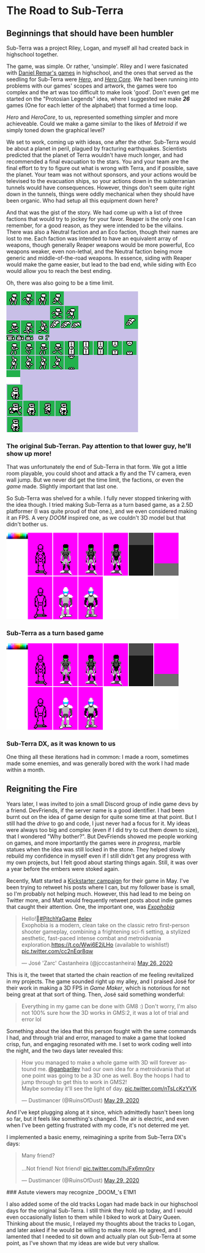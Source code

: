 # The Road to Sub-Terra

## Beginnings that should have been humbler

Sub-Terra was a project Riley, Logan, and myself all had created back in highschool together.

The game, was simple. Or rather, 'unsimple'. Riley and I were fasicnated with [Daniel Remar's games](http://www.remar.se/daniel/games.php) in highschool, and the ones that served as the seedling for Sub-Terra were [_Hero_](http://www.remar.se/daniel/hero.php), and [_Hero Core_](http://www.remar.se/daniel/herocore.php). We had been running into problems with our games' scopes and artwork, the games were too complex and the art was too difficult to make look 'good'. Don't even get me started on the "Protosian Legends" idea, where I suggested we make **_26_** games (One for each letter of the alphabet) that formed a time loop.

_Hero_ and _HeroCore_, to us, represented something simpler and more achieveable. Could we make a game similar to the likes of _Metroid_ if we simply toned down the graphical level?

We set to work, coming up with ideas, one after the other. Sub-Terra would be about a planet in peril, plagued by fracturing earthquakes. Scientists predicted that the planet of Terra wouldn't have much longer, and had recommended a final evacuation to the stars. You and your team are the final effort to try to figure out what is wrong with Terra, and if possible, save the planet. Your team was not without sponsors, and your actions would be televised to the evacuation ships, so your actions down in the subterranian tunnels would have consequences. However, things don't seem quite right down in the tunnels, things were oddly mechanical when they should have been organic. Who had setup all this equipment down here?

And that was the gist of the story. We had come up with a list of three factions that would try to jockey for your favor. Reaper is the only one I can remember, for a good reason, as they were intended to be the villains. There was also a Neutral faction and an Eco faction, though their names are lost to me. Each faction was intended to have an equivalent array of weapons, though generally Reaper weapons would be more powerful, Eco weapons weaker, even non-lethal, and the Neutral faction being more generic and middle-of-the-road weapons. In essence, siding with Reaper would make the game easier, but lead to the bad end, while siding with Eco would allow you to reach the best ending.

Oh, there was also going to be a time limit. 

![The original Sub-Terran. Pay attention to that lower guy, he'll show up more!](/images/OriginalSubTerran.png)
### The original Sub-Terran. Pay attention to that lower guy, he'll show up more!

That was unfortunately the end of Sub-Terra in that form. We got a little room playable, you could shoot and attack a fly and the TV camera, even wall jump. But we never did get the time limit, the factions, or even the _game_ made. Slightly important that last one.

So Sub-Terra was shelved for a while. I fully never stopped tinkering with the idea though. I tried making Sub-Terra as a turn based game, as a 2.5D platformer (I was quite proud of that one.), and we even considered making it an FPS. A very _DOOM_ inspired one, as we couldn't 3D model but that didn't bother us.

![Sub-Terra as a turn based game](/images/SubTerraTBS.png)
### Sub-Terra as a turn based game

![Sub-Terra DX, as it was known to us](/images/SubTerraTBS.png)
### Sub-Terra DX, as it was known to us

One thing all these iterations had in common: I made a room, sometimes made some enemies, and was generally bored with the work I had made within a month.

## Reigniting the Fire

Years later, I was invited to join a small Discord group of indie game devs by a friend. DevFriends, if the server name is a good identifier. I had been burnt out on the idea of game design for quite some time at that point. But I still had the _drive_ to go and code, I just never had a focus for it. My ideas were always too big and complex (even if I did try to cut them down to size), that I wondered "Why bother?". But DevFriends showed me people working on games, and more importantly the games were _in progress_, marble statues when the idea was still locked in the stone. They helped slowly rebuild my confidence in myself even if I still didn't get any progress with my own projects, but I felt good about starting things again. Still, it was over a year before the embers were stoked again.

Recently, Matt started a [Kickstarter campaign](https://www.kickstarter.com/projects/vernaledge/vernal-edge) for their game in May. I've been trying to retweet his posts where I can, but my follower base is small, so I'm probably not helping much. However, this had lead to me being on Twitter more, and Matt would frequently retweet posts about indie games that caught their attention. One, the important one, was [_Exophobia_](https://store.steampowered.com/app/1189220/Exophobia/)

<blockquote class="twitter-tweet"><p lang="en" dir="ltr">Hello!👋<a href="https://twitter.com/hashtag/PitchYaGame?src=hash&amp;ref_src=twsrc%5Etfw">#PitchYaGame</a> <a href="https://twitter.com/hashtag/elev?src=hash&amp;ref_src=twsrc%5Etfw">#elev</a> <br>Exophobia is a modern, clean take on the classic retro first-person shooter gameplay, combining a frightening sci-fi setting, a stylized aesthetic, fast-paced intense combat and metroidvania exploration.<a href="https://t.co/Wwi6E2jLHo">https://t.co/Wwi6E2jLHo</a> (available to wishlist!) <a href="https://t.co/cc2nEqr8qw">pic.twitter.com/cc2nEqr8qw</a></p>&mdash; José &#39;Zarc&#39; Castanheira (@jcccastanheira) <a href="https://twitter.com/jcccastanheira/status/1265299622110670848?ref_src=twsrc%5Etfw">May 26, 2020</a></blockquote>

This is it, the tweet that started the chain reaction of me feeling revitalized in my projects. The game sounded right up my alley, and I praised José for their work in making a 3D FPS in _Game Maker_, which is notorious for not being great at that sort of thing. Then, José said something wonderful: 

> Everything in my game can be done with GM8 :) Don't worry, I'm also not 100% sure how the 3D works in GMS:2, it was a lot of trial and error lol

Something about the idea that this person fought with the same commands I had, and through trial and error, managed to make a game that looked crisp, fun, and engaging resonated with me. I set to work coding well into the night, and the two days later revealed this:

<blockquote class="twitter-tweet"><p lang="en" dir="ltr">How you managed to make a whole game with 3D will forever astound me. <a href="https://twitter.com/ganbariley?ref_src=twsrc%5Etfw">@ganbariley</a> had our own idea for a metroidvania that at one point was going to be a 3D one as well. Boy the hoops I had to jump through to get this to work in GMS2!<br>Maybe someday it&#39;ll see the light of day. <a href="https://t.co/nTsLcKzYVK">pic.twitter.com/nTsLcKzYVK</a></p>&mdash; Dustimancer (@RuinsOfDust) <a href="https://twitter.com/RuinsOfDust/status/1266206710223433728?ref_src=twsrc%5Etfw">May 29, 2020</a></blockquote>

And I've kept plugging along at it since, which admittedly hasn't been long so far, but it feels like something's changed. The air is electric, and even when I've been getting frustrated with my code, it's not deterred me yet.

I implemented a basic enemy, reimagining a sprite from Sub-Terra DX's days:

<blockquote class="twitter-tweet" data-conversation="none"><p lang="en" dir="ltr">Many friend?<br><br>...Not friend! Not friend! <a href="https://t.co/hJFx6mn0ry">pic.twitter.com/hJFx6mn0ry</a></p>&mdash; Dustimancer (@RuinsOfDust) <a href="https://twitter.com/RuinsOfDust/status/1266437922896490496?ref_src=twsrc%5Etfw">May 29, 2020</a></blockquote>
### Astute viewers may recognize _DOOM_'s E1M1

I also added some of the old tracks Logan had made back in our highschool days for the original Sub-Terra. I still think they hold up today, and I would even occasionally listen to them while I biked to work at Dairy Queen. Thinking about the music, I relayed my thoughts about the tracks to Logan, and later asked if he would be willing to make more. He agreed, and I lamented that I needed to sit down and actually plan out Sub-Terra at some point, as I've shown that my ideas are wide but very shallow. 